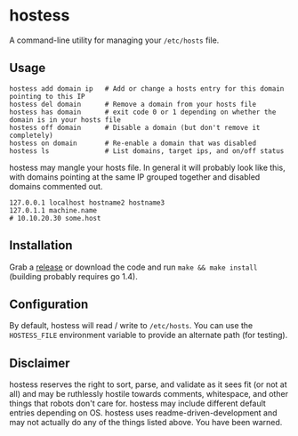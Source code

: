 # hostess

A command-line utility for managing your `/etc/hosts` file.

## Usage

    hostess add domain ip   # Add or change a hosts entry for this domain pointing to this IP
    hostess del domain      # Remove a domain from your hosts file
    hostess has domain      # exit code 0 or 1 depending on whether the domain is in your hosts file
    hostess off domain      # Disable a domain (but don't remove it completely)
    hostess on domain       # Re-enable a domain that was disabled
    hostess ls              # List domains, target ips, and on/off status

hostess may mangle your hosts file. In general it will probably look like this, with domains pointing at the same IP grouped together and disabled domains commented out.

    127.0.0.1 localhost hostname2 hostname3
    127.0.1.1 machine.name
    # 10.10.20.30 some.host

## Installation

Grab a [release](https://github.com/cbednarski/hostess/releases) or download the code and run `make && make install` (building probably requires go 1.4).

## Configuration

By default, hostess will read / write to `/etc/hosts`. You can use the `HOSTESS_FILE` environment variable to provide an alternate path (for testing).

## Disclaimer

hostess reserves the right to sort, parse, and validate as it sees fit (or not at all) and may be ruthlessly hostile towards comments, whitespace, and other things that robots don't care for. hostess may include different default entries depending on OS. hostess uses readme-driven-development and may not actually do any of the things listed above. You have been warned.

